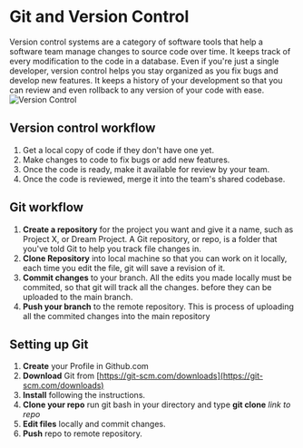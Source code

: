 # Git and Version Control

Version control systems are a category of software tools that help a software team manage changes to source code over time. It keeps track of every modification to the code in a database. Even if you&#39;re just a single developer, version control helps you stay organized as you fix bugs and develop new features. It keeps a history of your development so that you can review and even rollback to any version of your code with ease.
![Version Control](https://user-images.githubusercontent.com/32607702/32041758-f24f2ac0-ba52-11e7-8834-90322166c780.png)
## Version control workflow

1. Get a local copy of code if they don&#39;t have one yet.
2. Make changes to code to fix bugs or add new features.
3. Once the code is ready, make it available for review by your team.
4. Once the code is reviewed, merge it into the team&#39;s shared codebase.

## Git workflow

1. **Create a repository**  for the project you want and give it a name, such as Project X, or Dream Project. A Git repository, or repo, is a folder that you&#39;ve told Git to help you track file changes in.
2. **Clone Repository** into local machine so that you can work on it locally, each time you edit the file, git will save a revision of it.
3. **Commit changes**  to your branch. All the edits you made locally must be commited, so that git will track all the changes.  before they can be uploaded to the main branch.
4. **Push your branch**  to the remote repository. This is process of uploading all the commited changes into the main repository

## Setting up Git

1. **Create** your Profile in Github.com
2. **Download** Git from [https://git-scm.com/downloads](https://git-scm.com/downloads)
3. **Install** following the instructions.
4. **Clone your repo** run git bash in your directory and type **git clone** _link to repo_
5. **Edit files** locally and commit changes.
6. **Push** repo to remote repository.
